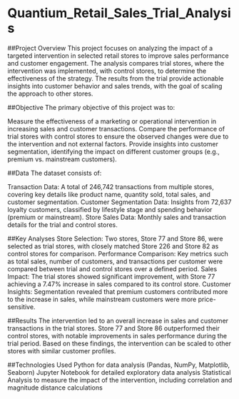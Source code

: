 # Quantium_Retail_Sales_Trial_Analysis

##Project Overview
This project focuses on analyzing the impact of a targeted intervention in selected retail stores to improve sales performance and customer engagement. The analysis compares trial stores, where the intervention was implemented, with control stores, to determine the effectiveness of the strategy. The results from the trial provide actionable insights into customer behavior and sales trends, with the goal of scaling the approach to other stores.

##Objective
The primary objective of this project was to:

Measure the effectiveness of a marketing or operational intervention in increasing sales and customer transactions.
Compare the performance of trial stores with control stores to ensure the observed changes were due to the intervention and not external factors.
Provide insights into customer segmentation, identifying the impact on different customer groups (e.g., premium vs. mainstream customers).

##Data
The dataset consists of:

Transaction Data: A total of 246,742 transactions from multiple stores, covering key details like product name, quantity sold, total sales, and customer segmentation.
Customer Segmentation Data: Insights from 72,637 loyalty customers, classified by lifestyle stage and spending behavior (premium or mainstream).
Store Sales Data: Monthly sales and transaction details for the trial and control stores.

##Key Analyses
Store Selection: Two stores, Store 77 and Store 86, were selected as trial stores, with closely matched Store 226 and Store 82 as control stores for comparison.
Performance Comparison: Key metrics such as total sales, number of customers, and transactions per customer were compared between trial and control stores over a defined period.
Sales Impact: The trial stores showed significant improvement, with Store 77 achieving a 7.47% increase in sales compared to its control store.
Customer Insights: Segmentation revealed that premium customers contributed more to the increase in sales, while mainstream customers were more price-sensitive.

##Results
The intervention led to an overall increase in sales and customer transactions in the trial stores.
Store 77 and Store 86 outperformed their control stores, with notable improvements in sales performance during the trial period.
Based on these findings, the intervention can be scaled to other stores with similar customer profiles.

##Technologies Used
Python for data analysis (Pandas, NumPy, Matplotlib, Seaborn)
Jupyter Notebook for detailed exploratory data analysis
Statistical Analysis to measure the impact of the intervention, including correlation and magnitude distance calculations
